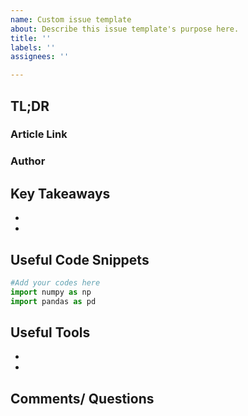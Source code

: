```yaml
---
name: Custom issue template
about: Describe this issue template's purpose here.
title: ''
labels: ''
assignees: ''

---
```


## TL;DR

### Article Link

### Author

## Key Takeaways
* 
* 

## Useful Code Snippets
```python
#Add your codes here
import numpy as np
import pandas as pd

```

## Useful Tools
* 
* 

## Comments/ Questions
